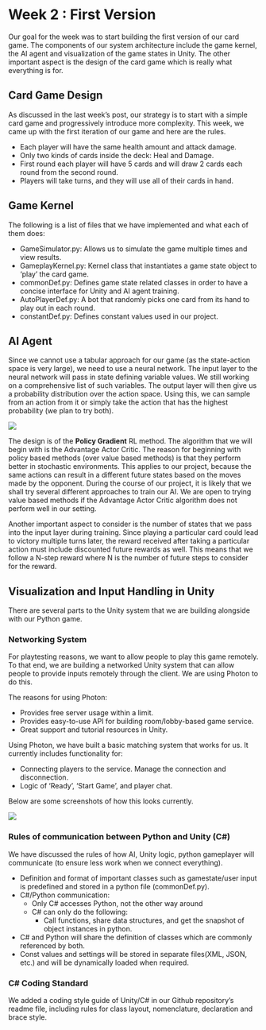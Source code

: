 # Week 2 : First Version

Our goal for the week was to start building the first version of our card game. The components of our system architecture include the game kernel, the AI agent and visualization of the game states in Unity. The other important aspect is the design of the card game which is really what everything is for.

## Card Game Design

As discussed in the last week’s post, our strategy is to start with a simple card game and progressively introduce more complexity. This week, we came up with the first iteration of our game and here are the rules.

- Each player will have the same health amount and attack damage.
- Only two kinds of cards inside the deck: Heal and Damage.
- First round each player will have 5 cards and will draw 2 cards each round from the second round.
- Players will take turns, and they will use all of their cards in hand.

## Game Kernel

The following is a list of files that we have implemented and what each of them does:

- GameSimulator.py: Allows us to simulate the game multiple times and view results.
- GameplayKernel.py: Kernel class that instantiates a game state object to ‘play’ the card game.
- commonDef.py: Defines game state related classes in order to have a concise interface for Unity and AI agent training.
- AutoPlayerDef.py: A bot that randomly picks one card from its hand to play out in each round.
- constantDef.py: Defines constant values used in our project.

## AI Agent

Since we cannot use a tabular approach for our game (as the state-action space is very large), we need to use a neural network. The input layer to the neural network will pass in state defining variable values. We still working on a comprehensive list of such variables. The output layer will then give us a probability distribution over the action space. Using this, we can sample from an action from it or simply take the action that has the highest probability (we plan to try both).

![](/images/week2-nn.png)

The design is of the **Policy Gradient** RL method. The algorithm that we will begin with is the Advantage Actor Critic. The reason for beginning with policy based methods (over value based methods) is that they perform better in stochastic environments. This applies to our project, because the same actions can result in a different future states based on the moves made by the opponent. During the course of our project, it is likely that we shall try several different approaches to train our AI. We are open to trying value based methods if the Advantage Actor Critic algorithm does not perform well in our setting.

Another important aspect to consider is the number of states that we pass into the input layer during training. Since playing a particular card could lead to victory multiple turns later, the reward received after taking a particular action must include discounted future rewards as well. This means that we follow a N-step reward where N is the number of future steps to consider for the reward.

## Visualization and Input Handling in Unity
There are several parts to the Unity system that we are building alongside with our Python game.

### Networking System

For playtesting reasons, we want to allow people to play this game remotely. To that end, we are building a networked Unity system that can allow people to provide inputs remotely through the client. We are using Photon to do this.

The reasons for using Photon:

- Provides free server usage within a limit.
- Provides easy-to-use API for building room/lobby-based game service.
- Great support and tutorial resources in Unity.

Using Photon, we have built a basic matching system that works for us. It currently includes functionality for:

- Connecting players to the service. Manage the connection and disconnection.
- Logic of ‘Ready’, ‘Start Game’, and player chat.

Below are some screenshots of how this looks currently.

![](/images/week2-photon.png)

### Rules of communication between Python and Unity (C#)
We have discussed the rules of how AI, Unity logic, python gameplayer will communicate (to ensure less work when we connect everything).

- Definition and format of important classes such as gamestate/user input is predefined and stored in a python file (commonDef.py).
- C#/Python communication: 
    - Only C# accesses Python, not the other way around
    - C# can only do the following:
        - Call functions, share data structures, and get the snapshot of object instances in python. 
- C# and Python will share the definition of classes which are commonly referenced by both.
- Const values and settings will be stored in separate files(XML, JSON, etc.) and will be dynamically loaded when required.

### C# Coding Standard

We added a coding style guide of Unity/C# in our Github repository’s readme file, including rules for class layout, nomenclature, declaration and brace style.